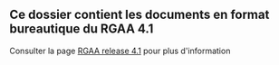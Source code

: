 ## Ce dossier contient les documents en format bureautique du RGAA 4.1

Consulter la page [RGAA release 4.1](https://github.com/DISIC/RGAA/releases/tag/v4.1) pour plus d'information
